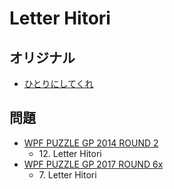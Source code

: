 # Letter Hitori

## オリジナル
- [ひとりにしてくれ](hitori.md)

## 問題
- [WPF PUZZLE GP 2014 ROUND 2](../questions/wpfpgp2014-2.md)
	- 12\. Letter Hitori
- [WPF PUZZLE GP 2017 ROUND 6x](../questions/wpfpgp2017-6x.md)
	- 7\. Letter Hitori
